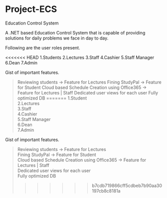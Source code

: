 # Project-ECS
Education Control System 

A .NET based Education Control System that is capable of providing solutions for daily problems we face in day to day.

Following are the user roles present.

<<<<<<< HEAD
1.Students
2.Lectures
3.Staff
4.Cashier
5.Staff Manager
6.Dean
7.Admin

Gist of important features.
>Reviewing students -> Feature for Lectures
>Fining StudyPal -> Feature for Student
>Cloud based Schedule Creation using Office365 -> Feature for Lectures | Staff
>Dedicated user views for each user
>Fully optimized DB
=======
  1.Student <br />
  2.Lectures <br />
  3.Staff <br />
  4.Cashier <br />
  5.Staff Manager <br />
  6.Dean <br />
  7.Admin <br />

Gist of important features.
  >Reviewing students -> Feature for Lectures <br />
  >Fining StudyPal -> Feature for Student <br />
  >Cloud based Schedule Creation using Office365 -> Feature for Lectures | Staff <br />
  >Dedicated user views for each user <br />
  >Fully optimized DB <br />
>>>>>>> b7cdb719866cff5cdbeb7b90aa30197cb8c8181a

